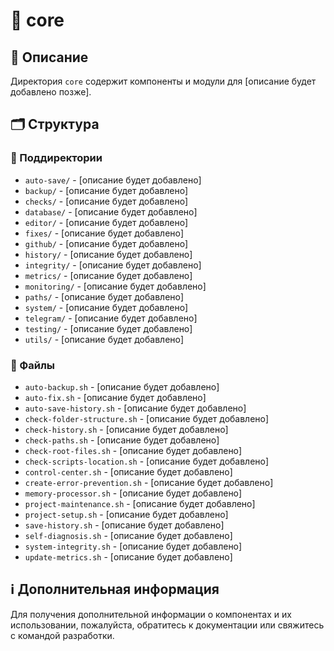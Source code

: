 # 📁 core

## 📝 Описание
Директория `core` содержит компоненты и модули для [описание будет добавлено позже].

## 🗂️ Структура

### 📂 Поддиректории

- `auto-save/` - [описание будет добавлено]
- `backup/` - [описание будет добавлено]
- `checks/` - [описание будет добавлено]
- `database/` - [описание будет добавлено]
- `editor/` - [описание будет добавлено]
- `fixes/` - [описание будет добавлено]
- `github/` - [описание будет добавлено]
- `history/` - [описание будет добавлено]
- `integrity/` - [описание будет добавлено]
- `metrics/` - [описание будет добавлено]
- `monitoring/` - [описание будет добавлено]
- `paths/` - [описание будет добавлено]
- `system/` - [описание будет добавлено]
- `telegram/` - [описание будет добавлено]
- `testing/` - [описание будет добавлено]
- `utils/` - [описание будет добавлено]

### 📄 Файлы

- `auto-backup.sh` - [описание будет добавлено]
- `auto-fix.sh` - [описание будет добавлено]
- `auto-save-history.sh` - [описание будет добавлено]
- `check-folder-structure.sh` - [описание будет добавлено]
- `check-history.sh` - [описание будет добавлено]
- `check-paths.sh` - [описание будет добавлено]
- `check-root-files.sh` - [описание будет добавлено]
- `check-scripts-location.sh` - [описание будет добавлено]
- `control-center.sh` - [описание будет добавлено]
- `create-error-prevention.sh` - [описание будет добавлено]
- `memory-processor.sh` - [описание будет добавлено]
- `project-maintenance.sh` - [описание будет добавлено]
- `project-setup.sh` - [описание будет добавлено]
- `save-history.sh` - [описание будет добавлено]
- `self-diagnosis.sh` - [описание будет добавлено]
- `system-integrity.sh` - [описание будет добавлено]
- `update-metrics.sh` - [описание будет добавлено]

## ℹ️ Дополнительная информация

Для получения дополнительной информации о компонентах и их использовании, пожалуйста, обратитесь к документации или свяжитесь с командой разработки.
